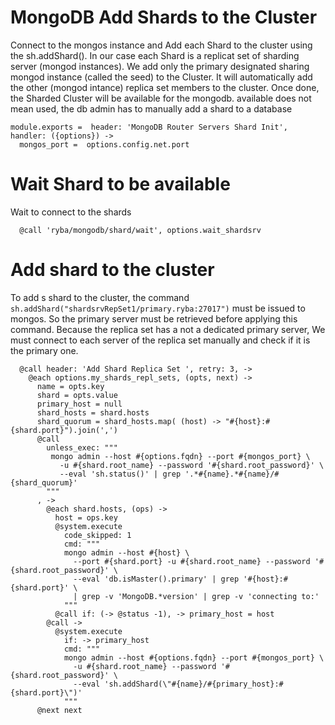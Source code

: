 
# MongoDB Add Shards to the Cluster


 Connect to the mongos instance and Add each Shard to the cluster using the sh.addShard().
 In our case each Shard is a replicat set of sharding server (mongod instances).
 We add only the primary designated sharing mongod instance (called the seed) to the Cluster.
 It will automatically add the other (mongod intance) replica set members to the cluster.
 Once done, the Sharded Cluster will be available for the mongodb.
 available does not mean used, the db admin has to manually add a shard to a database

    module.exports =  header: 'MongoDB Router Servers Shard Init', handler: ({options}) ->
      mongos_port =  options.config.net.port

# Wait Shard to be available

Wait to connect to the shards

      @call 'ryba/mongodb/shard/wait', options.wait_shardsrv

# Add shard to the cluster

To add s shard to the cluster, the command `sh.addShard("shardsrvRepSet1/primary.ryba:27017")`
must be issued to mongos.
So the primary server must be retrieved before applying this command. Because the replica set has a not a dedicated primary server,
We must connect to each server of the replica set manually and check if it is the primary one.


      @call header: 'Add Shard Replica Set ', retry: 3, ->
        @each options.my_shards_repl_sets, (opts, next) ->
          name = opts.key
          shard = opts.value
          primary_host = null
          shard_hosts = shard.hosts
          shard_quorum = shard_hosts.map( (host) -> "#{host}:#{shard.port}").join(',')
          @call
            unless_exec: """
             mongo admin --host #{options.fqdn} --port #{mongos_port} \
               -u #{shard.root_name} --password '#{shard.root_password}' \
               --eval 'sh.status()' | grep '.*#{name}.*#{name}/#{shard_quorum}'
            """
          , ->
            @each shard.hosts, (ops) ->
              host = ops.key
              @system.execute
                code_skipped: 1
                cmd: """
                mongo admin --host #{host} \
                  --port #{shard.port} -u #{shard.root_name} --password '#{shard.root_password}' \
                  --eval 'db.isMaster().primary' | grep '#{host}:#{shard.port}' \
                  | grep -v 'MongoDB.*version' | grep -v 'connecting to:'
                """
              @call if: (-> @status -1), -> primary_host = host
            @call ->
              @system.execute
                if: -> primary_host
                cmd: """
                mongo admin --host #{options.fqdn} --port #{mongos_port} \
                  -u #{shard.root_name} --password '#{shard.root_password}' \
                  --eval 'sh.addShard(\"#{name}/#{primary_host}:#{shard.port}\")'
                """
          @next next

